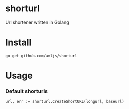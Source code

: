 # shorturl
Url shortener written in Golang

# Install
```
go get github.com/amljs/shorturl
```

# Usage
### Default shorturls
```
url, err := shorturl.CreateShortURL(longurl, baseurl)
```